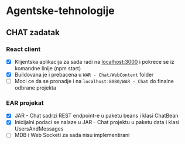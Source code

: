 # Agentske-tehnologije
## CHAT zadatak


### React client
- [x] Klijentska aplikacija za sada radi na [localhost:3000](http://localhost:3000) i pokrece se iz komandne linije (npm start)
- [x] Buildovana je i prebacena u `WAR - Chat/WebContent` folder
- [ ] Moci ce da se pronadje i na `localhost:8080/WAR_-_Chat` do finalne odbrane projekta

### EAR projekat
- [x] JAR - Chat sadrzi REST endpoint-e u paketu beans i klasi ChatBean
- [x] Inicijalni podaci se nalaze u JAR - Chat projektu u paketu data i klasi UsersAndMessages
- [ ] MDB i Web Socketi za sada nisu implementirani
